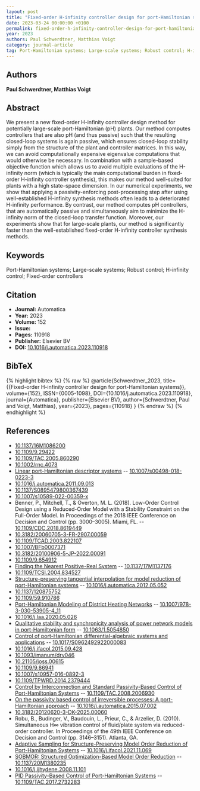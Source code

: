 ```yaml
---
layout: post
title: "Fixed-order H-infinity controller design for port-Hamiltonian systems"
date: 2023-03-24 00:00:00 +0100
permalink: fixed-order-h-infinity-controller-design-for-port-hamiltonian-systems
year: 2023
authors: Paul Schwerdtner, Matthias Voigt
category: journal-article
tag: Port-Hamiltonian systems; Large-scale systems; Robust control; H-infinity control; Fixed-order controllers
---
```

 
## Authors
**Paul Schwerdtner, Matthias Voigt**
 
## Abstract
We present a new fixed-order H-infinity controller design method for potentially large-scale port-Hamiltonian (pH) plants. Our method computes controllers that are also pH (and thus passive) such that the resulting closed-loop systems is again passive, which ensures closed-loop stability simply from the structure of the plant and controller matrices. In this way, we can avoid computationally expensive eigenvalue computations that would otherwise be necessary. In combination with a sample-based objective function which allows us to avoid multiple evaluations of the H-infinity norm (which is typically the main computational burden in fixed-order H-infinity controller synthesis), this makes our method well-suited for plants with a high state–space dimension. In our numerical experiments, we show that applying a passivity-enforcing post-processing step after using well-established H-infinity synthesis methods often leads to a deteriorated H-infinity performance. By contrast, our method computes pH controllers, that are automatically passive and simultaneously aim to minimize the H-infinity norm of the closed-loop transfer function. Moreover, our experiments show that for large-scale plants, our method is significantly faster than the well-established fixed-order H-infinity controller synthesis methods.
 
## Keywords
Port-Hamiltonian systems; Large-scale systems; Robust control; H-infinity control; Fixed-order controllers
 
## Citation
- **Journal:** Automatica
- **Year:** 2023
- **Volume:** 152
- **Issue:** 
- **Pages:** 110918
- **Publisher:** Elsevier BV
- **DOI:** [10.1016/j.automatica.2023.110918](https://doi.org/10.1016/j.automatica.2023.110918)
 
## BibTeX
{% highlight bibtex %}
{% raw %}
@article{Schwerdtner_2023,
  title={{Fixed-order H-infinity controller design for port-Hamiltonian systems}},
  volume={152},
  ISSN={0005-1098},
  DOI={10.1016/j.automatica.2023.110918},
  journal={Automatica},
  publisher={Elsevier BV},
  author={Schwerdtner, Paul and Voigt, Matthias},
  year={2023},
  pages={110918}
}
{% endraw %}
{% endhighlight %}
 
## References
- [10.1137/16M1086200](https://doi.org/10.1137/16M1086200)
- [10.1109/9.29422](https://doi.org/10.1109/9.29422)
- [10.1109/TAC.2005.860290](https://doi.org/10.1109/TAC.2005.860290)
- [10.1002/rnc.4073](https://doi.org/10.1002/rnc.4073)
- [Linear port-Hamiltonian descriptor systems](linear-port-hamiltonian-descriptor-systems) -- [10.1007/s00498-018-0223-3](https://doi.org/10.1007/s00498-018-0223-3)
- [10.1016/j.automatica.2011.09.013](https://doi.org/10.1016/j.automatica.2011.09.013)
- [10.1137/S0895479800367439](https://doi.org/10.1137/S0895479800367439)
- [10.1007/s10589-022-00359-x](https://doi.org/10.1007/s10589-022-00359-x)
- Benner, P., Mitchell, T., & Overton, M. L. (2018). Low-Order Control Design using a Reduced-Order Model with a Stability Constraint on the Full-Order Model. In Proceedings of the 2018 IEEE Conference on Decision and Control (pp. 3000–3005). Miami, FL. -- [10.1109/CDC.2018.8619449](https://doi.org/10.1109/CDC.2018.8619449)
- [10.3182/20060705-3-FR-2907.00059](https://doi.org/10.3182/20060705-3-FR-2907.00059)
- [10.1109/TCAD.2003.822107](https://doi.org/10.1109/TCAD.2003.822107)
- [10.1007/BFb0007371](https://doi.org/10.1007/BFb0007371)
- [10.3182/20100906-5-JP-2022.00091](https://doi.org/10.3182/20100906-5-JP-2022.00091)
- [10.1109/9.654912](https://doi.org/10.1109/9.654912)
- [Finding the Nearest Positive-Real System](finding-the-nearest-positive-real-system) -- [10.1137/17M1137176](https://doi.org/10.1137/17M1137176)
- [10.1109/TCSI.2004.834527](https://doi.org/10.1109/TCSI.2004.834527)
- [Structure-preserving tangential interpolation for model reduction of port-Hamiltonian systems](structure-preserving-tangential-interpolation-for-model-reduction-of-port-hamiltonian-systems) -- [10.1016/j.automatica.2012.05.052](https://doi.org/10.1016/j.automatica.2012.05.052)
- [10.1137/120875752](https://doi.org/10.1137/120875752)
- [10.1109/59.910786](https://doi.org/10.1109/59.910786)
- [Port-Hamiltonian Modeling of District Heating Networks](port-hamiltonian-modeling-of-district-heating-networks) -- [10.1007/978-3-030-53905-4_11](https://doi.org/10.1007/978-3-030-53905-4_11)
- [10.1016/j.laa.2020.05.026](https://doi.org/10.1016/j.laa.2020.05.026)
- [Qualitative stability and synchronicity analysis of power network models in port-Hamiltonian form](qualitative-stability-and-synchronicity-analysis-of-power-network-models-in-port-hamiltonian-form) -- [10.1063/1.5054850](https://doi.org/10.1063/1.5054850)
- [Control of port-Hamiltonian differential-algebraic systems and applications](control-of-port-hamiltonian-differential-algebraic-systems-and-applications) -- [10.1017/S0962492922000083](https://doi.org/10.1017/S0962492922000083)
- [10.1016/j.ifacol.2015.09.428](https://doi.org/10.1016/j.ifacol.2015.09.428)
- [10.1093/imanum/drv046](https://doi.org/10.1093/imanum/drv046)
- [10.21105/joss.00615](https://doi.org/10.21105/joss.00615)
- [10.1109/9.86941](https://doi.org/10.1109/9.86941)
- [10.1007/s10957-016-0892-3](https://doi.org/10.1007/s10957-016-0892-3)
- [10.1109/TPWRD.2014.2379444](https://doi.org/10.1109/TPWRD.2014.2379444)
- [Control by Interconnection and Standard Passivity-Based Control of Port-Hamiltonian Systems](control-by-interconnection-and-standard-passivity-based-control-of-port-hamiltonian-systems) -- [10.1109/TAC.2008.2006930](https://doi.org/10.1109/TAC.2008.2006930)
- [On the passivity based control of irreversible processes: A port-Hamiltonian approach](on-the-passivity-based-control-of-irreversible-processes-a-port-hamiltonian-approach) -- [10.1016/j.automatica.2015.07.002](https://doi.org/10.1016/j.automatica.2015.07.002)
- [10.3182/20120620-3-DK-2025.00060](https://doi.org/10.3182/20120620-3-DK-2025.00060)
- Robu, B., Budinger, V., Baudouin, L., Prieur, C., & Arzelier, D. (2010). Simultaneous H∞ vibration control of fluid/plate system via reduced-order controller. In Proceedings of the 49th IEEE Conference on Decision and Control (pp. 3146–3151). Atlanta, GA.
- [Adaptive Sampling for Structure-Preserving Model Order Reduction of Port-Hamiltonian Systems](adaptive-sampling-for-structure-preserving-model-order-reduction-of-port-hamiltonian-systems) -- [10.1016/j.ifacol.2021.11.069](https://doi.org/10.1016/j.ifacol.2021.11.069)
- [SOBMOR: Structured Optimization-Based Model Order Reduction](sobmor-structured-optimization-based-model-order-reduction) -- [10.1137/20M1380235](https://doi.org/10.1137/20M1380235)
- [10.1016/j.ijhydene.2008.11.101](https://doi.org/10.1016/j.ijhydene.2008.11.101)
- [PID Passivity-Based Control of Port-Hamiltonian Systems](pid-passivity-based-control-of-port-hamiltonian-systems) -- [10.1109/TAC.2017.2732283](https://doi.org/10.1109/TAC.2017.2732283)

